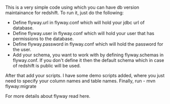 This is a very simple code using which you can have db version maintainance for redshift. 
To run it, just do the following:
- Define flyway.url in flyway.conf which will hold your jdbc url of database.
- Define flyway.user in flyway.conf which will hold your user that has permissions to the database.
- Define flyway.password in flyway.conf which will hold the password for the user.
- Add your schema, you want to work with by defining flyway.schemas in flyway.conf. If you don't define it then the default schema which in case of redshift is public will be used.

After that add your scripts. I have some demo scripts added, where you just need to specify your column names and table names.
Finally, run - mvn flyway:migrate

For more details about flyway read here.